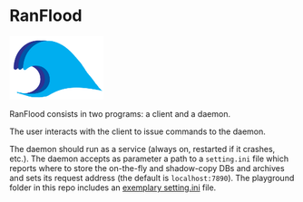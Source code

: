 # RanFlood

<img src="icon.png?raw=true" width="33%">

RanFlood consists in two programs: a client and a daemon.

The user interacts with the client to issue commands to the daemon.

The daemon should run as a service (always on, restarted if it crashes, etc.). The daemon accepts as parameter a path to a `setting.ini` file which reports where to store the on-the-fly and shadow-copy DBs and archives and sets its request address (the default is `localhost:7890`). 
The playground folder in this repo includes an [exemplary setting.ini](https://github.com/thesave/ranflood/blob/master/src/tests/java/playground/settings.ini) file.
